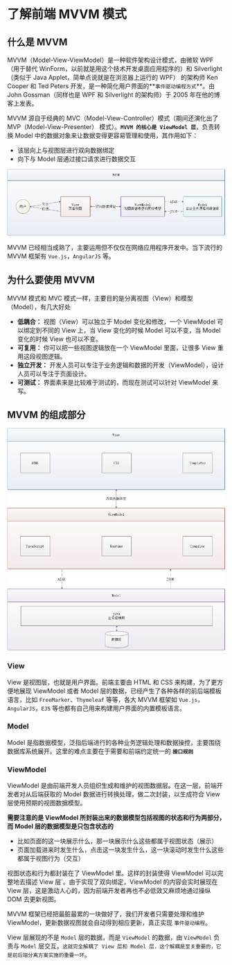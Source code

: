 # 了解前端 MVVM 模式

## 什么是 MVVM

MVVM（Model-View-ViewModel）是一种软件架构设计模式，由微软 WPF（用于替代 WinForm，以前就是用这个技术开发桌面应用程序的）和 Silverlight（类似于 Java Applet，简单点说就是在浏览器上运行的 WPF） 的架构师 Ken Cooper 和 Ted Peters 开发，是一种简化用户界面的**`事件驱动编程方式`**。由 John Gossman（同样也是 WPF 和 Silverlight 的架构师）于 2005 年在他的博客上发表。

MVVM 源自于经典的 MVC（Model-View-Controller）模式（期间还演化出了 MVP（Model-View-Presenter） 模式）。**`MVVM 的核心是 ViewModel 层`**，负责转换 Model 中的数据对象来让数据变得更容易管理和使用，其作用如下：

- 该层向上与视图层进行双向数据绑定
- 向下与 Model 层通过接口请求进行数据交互

![img](./img/Lusifer201812100001.png)

MVVM 已经相当成熟了，主要运用但不仅仅在网络应用程序开发中。当下流行的 MVVM 框架有 `Vue.js`，`AngularJS` 等。

## 为什么要使用 MVVM

MVVM 模式和 MVC 模式一样，主要目的是分离视图（View）和模型（Model），有几大好处

- **低耦合：** 视图（View）可以独立于 Model 变化和修改，一个 ViewModel 可以绑定到不同的 View 上，当 View 变化的时候 Model 可以不变，当 Model 变化的时候 View 也可以不变。
- **可复用：** 你可以把一些视图逻辑放在一个 ViewModel 里面，让很多 View 重用这段视图逻辑。
- **独立开发：** 开发人员可以专注于业务逻辑和数据的开发（ViewModel），设计人员可以专注于页面设计。
- **可测试：** 界面素来是比较难于测试的，而现在测试可以针对 ViewModel 来写。

## MVVM 的组成部分

![img](./img/Lusifer201812100002.png)

### View

View 是视图层，也就是用户界面。前端主要由 HTML 和 CSS 来构建，为了更方便地展现 ViewModel 或者 Model 层的数据，已经产生了各种各样的前后端模板语言，比如 `FreeMarker`、`Thymeleaf` 等等，各大 MVVM 框架如 `Vue.js`，`AngularJS`，`EJS` 等也都有自己用来构建用户界面的内置模板语言。

### Model

Model 是指数据模型，泛指后端进行的各种业务逻辑处理和数据操控，主要围绕数据库系统展开。这里的难点主要在于需要和前端约定统一的 **`接口规则`**

### ViewModel

ViewModel 是由前端开发人员组织生成和维护的视图数据层。在这一层，前端开发者对从后端获取的 Model 数据进行转换处理，做二次封装，以生成符合 View 层使用预期的视图数据模型。

**需要注意的是 ViewModel 所封装出来的数据模型包括视图的状态和行为两部分，而 Model 层的数据模型是只包含状态的**

- 比如页面的这一块展示什么，那一块展示什么这些都属于视图状态（展示）
- 页面加载进来时发生什么，点击这一块发生什么，这一块滚动时发生什么这些都属于视图行为（交互）

视图状态和行为都封装在了 ViewModel 里。这样的封装使得 ViewModel 可以完整地去描述 View 层`。由于实现了双向绑定，ViewModel 的内容会实时展现在 View 层，这是激动人心的，因为前端开发者再也不必低效又麻烦地通过操纵 DOM 去更新视图。

MVVM 框架已经把最脏最累的一块做好了，我们开发者只需要处理和维护 ViewModel，更新数据视图就会自动得到相应更新，真正实现 `事件驱动编程`。

View 层展现的不是 `Model` 层的数据，而是 `ViewModel` 的数据，由 `ViewModel` 负责与 `Model` 层交互，`这就完全解耦了 View 层和 Model 层，这个解耦是至关重要的，它是前后端分离方案实施的重要一环`。